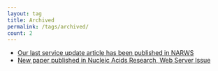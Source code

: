 ```yaml
---
layout: tag
title: Archived
permalink: /tags/archived/
count: 2
---
```


- [Our last service update article has been published in NARWS](https://biomadeira.github.io/2022-05-06-narws-2022)
- [New paper published in Nucleic Acids Research, Web Server Issue](https://biomadeira.github.io/2019-05-02-narws-2019)
